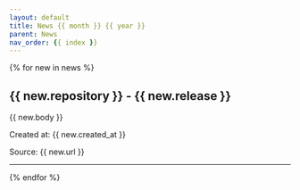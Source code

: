 ```yaml
---
layout: default
title: News {{ month }} {{ year }}
parent: News
nav_order: {{ index }}
---
```



{% for new in news %}
## {{ new.repository }} - {{ new.release }}
{{ new.body }}

Created at: {{ new.created_at }}

<!-- TODO: Include source link to the version tag -->
Source: {{ new.url }}

---

{% endfor %}